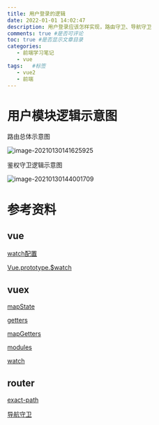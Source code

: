 ```yaml
---
title: 用户登录的逻辑
date: 2022-01-01 14:02:47
description: 用户登录应该怎样实现，路由守卫、导航守卫
comments: true #是否可评论
toc: true #是否显示文章目录
categories: 
   - 前端学习笔记 
   - vue
tags:   #标签
   - vue2
   - 前端
---
```



# 用户模块逻辑示意图

路由总体示意图

![image-20210130141625925](/images/vue2/登录方面的知识-路由总体示意图.jpg)

鉴权守卫逻辑示意图

![image-20210130144001709](/images/vue2/登录方面的知识-鉴权守卫.jpg)

# 参考资料

## vue

[watch配置](https://cn.vuejs.org/v2/api/#watch)

[Vue.prototype.$watch](https://cn.vuejs.org/v2/api/#vm-watch)

## vuex

[mapState](https://vuex.vuejs.org/zh/guide/state.html#mapstate-%E8%BE%85%E5%8A%A9%E5%87%BD%E6%95%B0)

[getters](https://vuex.vuejs.org/zh/guide/getters.html)

[mapGetters](https://vuex.vuejs.org/zh/guide/getters.html#mapgetters-%E8%BE%85%E5%8A%A9%E5%87%BD%E6%95%B0)

[modules](https://vuex.vuejs.org/zh/guide/modules.html)

[watch](https://vuex.vuejs.org/zh/api/#watch)

## router

[exact-path](https://router.vuejs.org/api/#exact-path)

[导航守卫](https://router.vuejs.org/zh/guide/advanced/navigation-guards.html#%E5%85%A8%E5%B1%80%E5%89%8D%E7%BD%AE%E5%AE%88%E5%8D%AB)

